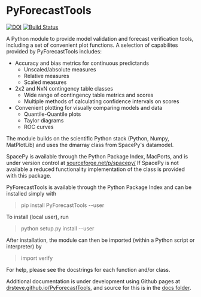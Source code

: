 # PyForecastTools

[![DOI](https://zenodo.org/badge/DOI/10.5281/zenodo.1256921.svg)](https://doi.org/10.5281/zenodo.1256921)
[![Build Status](https://travis-ci.org/drsteve/PyForecastTools.svg?branch=master)](https://travis-ci.org/drsteve/PyForecastTools)

A Python module to provide model validation and forecast verification tools,
including a set of convenient plot functions. A selection of capabilites
provided by PyForecastTools includes:
 * Accuracy and bias metrics for continuous predictands
     - Unscaled/absolute measures
     - Relative measures
     - Scaled measures
 * 2x2 and NxN contingency table classes
     - Wide range of contingency table metrics and scores
     - Multiple methods of calculating confidence intervals on scores
 * Convenient plotting for visually comparing models and data
     - Quantile-Quantile plots
     - Taylor diagrams
     - ROC curves

The module builds on the scientific Python stack (Python, Numpy, MatPlotLib)
and uses the dmarray class from SpacePy's datamodel.

SpacePy is available through the Python Package Index, MacPorts, and is under
version control at [sourceforge.net/p/spacepy/](https://sourceforge.net/p/spacepy)
If SpacePy is not available a reduced functionality implementation of the class
is provided with this package.

PyForecastTools is available through the Python Package Index and can be installed
simply with

> pip install PyForecastTools --user

To install (local user), run

> python setup.py install --user

After installation, the module can then be imported (within a Python script or 
interpreter) by

> import verify

For help, please see the docstrings for each function and/or class.

Additional documentation is under development using Github pages at [drsteve.github.io/PyForecastTools](https://drsteve.github.io/PyForecastTools), and source for this is in the [docs folder](docs/).
